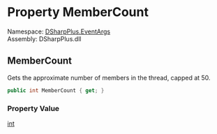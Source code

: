 # Property MemberCount

Namespace: [DSharpPlus.EventArgs](DSharpPlus.EventArgs.md)  
Assembly: DSharpPlus.dll

## <a id="DSharpPlus_EventArgs_ThreadMembersUpdateEventArgs_MemberCount"></a>MemberCount

Gets the approximate number of members in the thread, capped at 50.

```csharp
public int MemberCount { get; }
```

### Property Value

[int](https://learn.microsoft.com/dotnet/api/system.int32)

